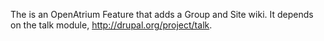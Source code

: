 The is an OpenAtrium Feature that adds a Group and Site wiki. It depends on the talk
module, http://drupal.org/project/talk.